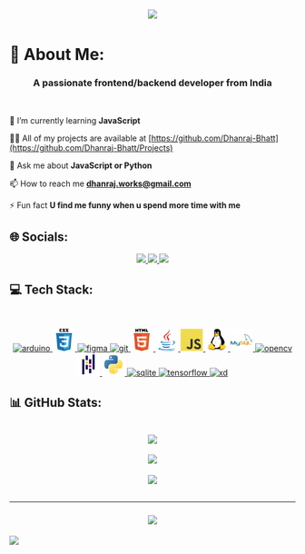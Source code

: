 <h1 align="center">
    <img src="https://readme-typing-svg.herokuapp.com/?font=Righteous&size=35&center=true&vCenter=true&width=500&height=70&duration=5000&lines=Hi+There!+👋;+I'm+Dhanraj+Bhatt!;" /></h1>

# 💫 About Me:
<h3 align="center">A passionate frontend/backend developer from India</h3>

<br/>

<div align="left">
 
🌱 I’m currently learning **JavaScript**

👨‍💻 All of my projects are available at [https://github.com/Dhanraj-Bhatt](https://github.com/Dhanraj-Bhatt/Projects)

💬 Ask me about **JavaScript or Python**

📫 How to reach me **dhanraj.works@gmail.com**

⚡ Fun fact **U find me funny when u spend more time with me**

 </div>

## 🌐 Socials:
<div align="center"> 
  <a href="mailto:dhanraj.works@gmail.com">
    <img src="https://img.shields.io/badge/Gmail-333333?style=for-the-badge&logo=gmail&logoColor=blue" />
  </a>
  <a href="https://in.linkedin.com/in/dhanraj-bhatt" target="_blank">
    <img src="https://img.shields.io/badge/LinkedIn-0077B5?style=for-the-badge&logo=linkedin&logoColor=white" target="_blank" />
  </a>
  <a href="https://twitter.com/Er_DhanrajBhatt" target="_blank">
     <img src="https://img.shields.io/badge/Twitter-0077B5?style=for-the-badge&logo=twitter&logoColor=white" target="_blank" /> <!-- sqlite, safari, google-chrome are other good icon options -->
  </a>
</div>

<h2 align="left">💻 Tech Stack:</h2>
<br/>
<div align="center">
    <p align="center"> <a href="https://www.arduino.cc/" target="_blank" rel="noreferrer"> <img src="https://cdn.worldvectorlogo.com/logos/arduino-1.svg" alt="arduino" width="40" height="40"/> </a> <a href="https://www.w3schools.com/css/" target="_blank" rel="noreferrer"> <img src="https://raw.githubusercontent.com/devicons/devicon/master/icons/css3/css3-original-wordmark.svg" alt="css3" width="40" height="40"/> </a> <a href="https://www.figma.com/" target="_blank" rel="noreferrer"> <img src="https://www.vectorlogo.zone/logos/figma/figma-icon.svg" alt="figma" width="40" height="40"/> </a> <a href="https://git-scm.com/" target="_blank" rel="noreferrer"> <img src="https://www.vectorlogo.zone/logos/git-scm/git-scm-icon.svg" alt="git" width="40" height="40"/> </a> <a href="https://www.w3.org/html/" target="_blank" rel="noreferrer"> <img src="https://raw.githubusercontent.com/devicons/devicon/master/icons/html5/html5-original-wordmark.svg" alt="html5" width="40" height="40"/> </a> <a href="https://www.java.com" target="_blank" rel="noreferrer"> <img src="https://raw.githubusercontent.com/devicons/devicon/master/icons/java/java-original.svg" alt="java" width="40" height="40"/> </a> <a href="https://developer.mozilla.org/en-US/docs/Web/JavaScript" target="_blank" rel="noreferrer"> <img src="https://raw.githubusercontent.com/devicons/devicon/master/icons/javascript/javascript-original.svg" alt="javascript" width="40" height="40"/> </a> <a href="https://www.linux.org/" target="_blank" rel="noreferrer"> <img src="https://raw.githubusercontent.com/devicons/devicon/master/icons/linux/linux-original.svg" alt="linux" width="40" height="40"/> </a> <a href="https://www.mysql.com/" target="_blank" rel="noreferrer"> <img src="https://raw.githubusercontent.com/devicons/devicon/master/icons/mysql/mysql-original-wordmark.svg" alt="mysql" width="40" height="40"/> </a> <a href="https://opencv.org/" target="_blank" rel="noreferrer"> <img src="https://www.vectorlogo.zone/logos/opencv/opencv-icon.svg" alt="opencv" width="40" height="40"/> </a> <a href="https://pandas.pydata.org/" target="_blank" rel="noreferrer"> <img src="https://raw.githubusercontent.com/devicons/devicon/2ae2a900d2f041da66e950e4d48052658d850630/icons/pandas/pandas-original.svg" alt="pandas" width="40" height="40"/> </a> <a href="https://www.python.org" target="_blank" rel="noreferrer"> <img src="https://raw.githubusercontent.com/devicons/devicon/master/icons/python/python-original.svg" alt="python" width="40" height="40"/> </a> <a href="https://www.sqlite.org/" target="_blank" rel="noreferrer"> <img src="https://www.vectorlogo.zone/logos/sqlite/sqlite-icon.svg" alt="sqlite" width="40" height="40"/> </a> <a href="https://www.tensorflow.org" target="_blank" rel="noreferrer"> <img src="https://www.vectorlogo.zone/logos/tensorflow/tensorflow-icon.svg" alt="tensorflow" width="40" height="40"/> </a> <a href="https://www.adobe.com/products/xd.html" target="_blank" rel="noreferrer"> <img src="https://cdn.worldvectorlogo.com/logos/adobe-xd.svg" alt="xd" width="40" height="40"/> </a> </p>
</div>

<h2 align="left">📊 GitHub Stats:</h2>
<br>
<div align=center>

  <img width=490 align="center" src="https://github-readme-streak-stats.herokuapp.com/?user=Dhanraj-Bhatt&theme=blue-green&hide_border=true" />
  <br/>
  <br/>
  <img width=490 align="center" src="https://github-readme-stats.vercel.app/api/top-langs/?username=Dhanraj-Bhatt&theme=blue-green&show_icons=true&hide_border=true&layout=compact"/>
  <br/>
  <br/>
  <img width=490 align="center" src="https://github-readme-stats.vercel.app/api?username=Dhanraj-Bhatt&theme=blue-green&show_icons=true&hide_border=true&count_private=false"/>
</div>

<br/>
<hr/>
<h3 align="center">
    <img src="https://readme-typing-svg.herokuapp.com/?font=Righteous&size=25&center=true&vCenter=true&width=500&height=70&duration=5000&lines=Thanks+for+visiting!+✌️;+Shoot+me+a+message+on+Twitter!;I'm+always+down+to+collab+:)">
</h3>
<a href="https://visitcount.itsvg.in"><img src="https://visitcount.itsvg.in/api?id=Dhanraj-Bhatt&label=Profile%20Views&color=12&icon=5&pretty=true"/></a>
